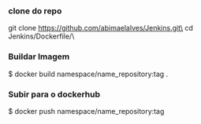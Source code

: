 ### clone do repo
git clone https://github.com/abimaelalves/Jenkins.git\
cd Jenkins/Dockerfile/\

### Buildar Imagem
$ docker build namespace/name_repository:tag .

### Subir para o dockerhub
$ docker push namespace/name_repository:tag


